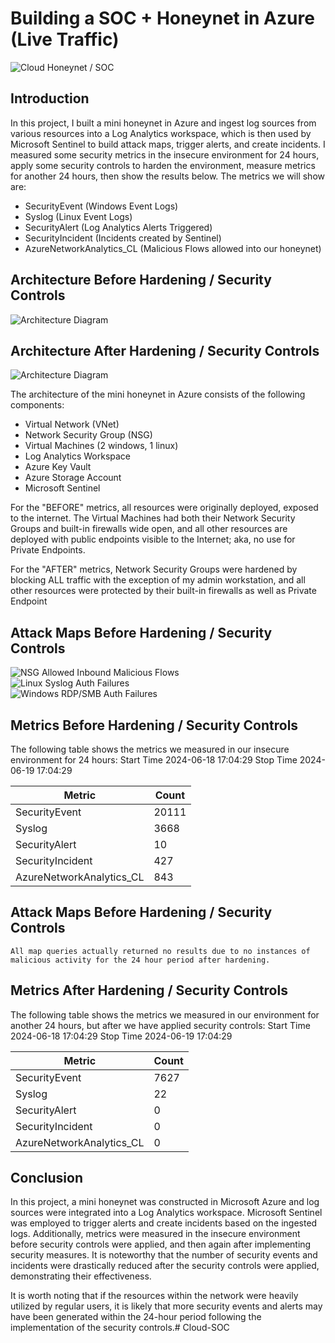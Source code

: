 # Building a SOC + Honeynet in Azure (Live Traffic)
![Cloud Honeynet / SOC](https://github.com/user-attachments/assets/a4406ef3-fce2-4f75-b0d0-56ac344b730d)

## Introduction

In this project, I built a mini honeynet in Azure and ingest log sources from various resources into a Log Analytics workspace, which is then used by Microsoft Sentinel to build attack maps, trigger alerts, and create incidents. I measured some security metrics in the insecure environment for 24 hours, apply some security controls to harden the environment, measure metrics for another 24 hours, then show the results below. The metrics we will show are:

- SecurityEvent (Windows Event Logs)
- Syslog (Linux Event Logs)
- SecurityAlert (Log Analytics Alerts Triggered)
- SecurityIncident (Incidents created by Sentinel)
- AzureNetworkAnalytics_CL (Malicious Flows allowed into our honeynet)

## Architecture Before Hardening / Security Controls
![Architecture Diagram](https://i.imgur.com/aBDwnKb.jpg)

## Architecture After Hardening / Security Controls
![Architecture Diagram](https://i.imgur.com/YQNa9Pp.jpg)

The architecture of the mini honeynet in Azure consists of the following components:

- Virtual Network (VNet)
- Network Security Group (NSG)
- Virtual Machines (2 windows, 1 linux)
- Log Analytics Workspace
- Azure Key Vault
- Azure Storage Account
- Microsoft Sentinel

For the "BEFORE" metrics, all resources were originally deployed, exposed to the internet. The Virtual Machines had both their Network Security Groups and built-in firewalls wide open, and all other resources are deployed with public endpoints visible to the Internet; aka, no use for Private Endpoints.

For the "AFTER" metrics, Network Security Groups were hardened by blocking ALL traffic with the exception of my admin workstation, and all other resources were protected by their built-in firewalls as well as Private Endpoint

## Attack Maps Before Hardening / Security Controls
![NSG Allowed Inbound Malicious Flows](https://github.com/user-attachments/assets/01efc1f4-1e11-40cf-bb3f-1488cfa391f0)
<br>
![Linux Syslog Auth Failures](https://github.com/user-attachments/assets/d23e2e4f-f27b-46a7-9edb-d644d61c4a8d)<br>
![Windows RDP/SMB Auth Failures](https://github.com/user-attachments/assets/a606e7da-9ffd-415a-aa92-ae908c73c9a1)
<br>

## Metrics Before Hardening / Security Controls

The following table shows the metrics we measured in our insecure environment for 24 hours:
Start Time 2024-06-18 17:04:29
Stop Time 2024-06-19 17:04:29

| Metric                   | Count
| ------------------------ | -----
| SecurityEvent            | 20111
| Syslog                   | 3668
| SecurityAlert            | 10
| SecurityIncident         | 427
| AzureNetworkAnalytics_CL | 843

## Attack Maps Before Hardening / Security Controls

```All map queries actually returned no results due to no instances of malicious activity for the 24 hour period after hardening.```

## Metrics After Hardening / Security Controls

The following table shows the metrics we measured in our environment for another 24 hours, but after we have applied security controls:
Start Time 2024-06-18 17:04:29
Stop Time 2024-06-19 17:04:29

| Metric                   | Count
| ------------------------ | -----
| SecurityEvent            | 7627
| Syslog                   | 22
| SecurityAlert            | 0
| SecurityIncident         | 0
| AzureNetworkAnalytics_CL | 0

## Conclusion

In this project, a mini honeynet was constructed in Microsoft Azure and log sources were integrated into a Log Analytics workspace. Microsoft Sentinel was employed to trigger alerts and create incidents based on the ingested logs. Additionally, metrics were measured in the insecure environment before security controls were applied, and then again after implementing security measures. It is noteworthy that the number of security events and incidents were drastically reduced after the security controls were applied, demonstrating their effectiveness.

It is worth noting that if the resources within the network were heavily utilized by regular users, it is likely that more security events and alerts may have been generated within the 24-hour period following the implementation of the security controls.# Cloud-SOC
